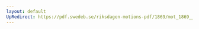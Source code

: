 ```yaml
---
layout: default
UpRedirect: https://pdf.swedeb.se/riksdagen-motions-pdf/1869/mot_1869__ak__00018/mot_1869__ak__00018_002.pdf
---
```

